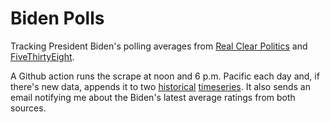 # Biden Polls
Tracking President Biden's polling averages from [Real Clear Politics](https://www.realclearpolitics.com/epolls/other/president-biden-job-approval-7320.html#polls) and [FiveThirtyEight](https://projects.fivethirtyeight.com/biden-approval-rating/). 

A Github action runs the scrape at noon and 6 p.m. Pacific each day and, if there's new data, appends it to two [historical](https://github.com/stiles/biden-polls/blob/main/data/processed/biden_polling_averages.csv) [timeseries](https://github.com/stiles/biden-polls/blob/main/data/processed/biden_approval_trend_538_all_polls.csv). It also sends an email notifying me about the Biden's latest average ratings from both sources. 
